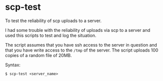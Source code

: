 # scp-test
To test the reliability of scp uploads to a server.

I had some trouble with the reliability of uploads via scp to a server and used this scripts to test and log the situation.

The script assumes that you have ssh access to the server in question and that you have write access to the `/tmp` of the server. The script uploads 100 copies of a random file of 20MB.

Syntax:
```
$ scp-test <server_name>
```
